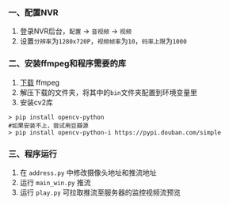 ### 一、配置NVR  
1. 登录NVR后台，`配置` -> `音视频` -> `视频`
2. 设置`分辨率`为`1280x720P`，`视频帧率`为`10`，`码率上限`为`1000`

### 二、安装ffmpeg和程序需要的库 

1. [下载](http://www.ffmpeg.org/download.html#build-windows) ffmpeg
2. 解压下载的文件夹，将其中的`bin`文件夹配置到环境变量里
3. 安装cv2库  
```
> pip install opencv-python 
#如果安装不上，尝试用豆瓣源
> pip install opencv-python-i https://pypi.douban.com/simple
```

### 三、程序运行
1. 在 `address.py` 中修改摄像头地址和推流地址
2. 运行 `main_win.py` 推流
3. 运行 `play.py` 可拉取推流至服务器的监控视频流预览

